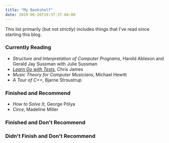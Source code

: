 ```yaml
---
title: "My Bookshelf"
date: 2019-06-26T19:37:37-04:00
---
```


This list primarily (but not _strictly_) includes things that I've read since 
starting this blog.

### Currently Reading 

- _Structure and Interpretation of Computer Programs_, Harold Ableson and 
    Gerald Jay Sussman with Julie Sussman
- _[Learn Go with Tests](https://quii.gitbook.io/learn-go-with-tests/)_, Chris James
- _Music Theory for Computer Musicians_, Michael Hewitt
- _A Tour of C++_, Bjarne Stroustrup

### Finished and Recommend

- _How to Solve It_, George Pólya
- _Circe_, Madeline Miller

### Finished and Don't Recommend

### Didn't Finish and Don't Recommend

